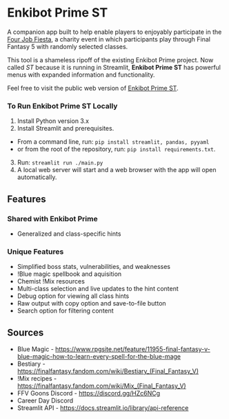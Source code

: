 # Enkibot Prime ST
A companion app built to help enable players to enjoyably participate in the [Four Job Fiesta](https://www.fourjobfiesta.com/), 
a charity event in which participants play through Final Fantasy 5 with randomly selected classes.

This tool is a shameless ripoff of the existing Enkibot Prime project. Now called *ST* because it is 
running in Streamlit, **Enkibot Prime ST** has powerful menus with expanded information and functionality. 

Feel free to visit the public web version of [Enkibot Prime ST](https://enkibot-prime-st.streamlit.app/).

### To Run Enkibot Prime ST Locally
1. Install Python version 3.x
2. Install Streamlit and prerequisites.
  - From a command line, run: `pip install streamlit, pandas, pyyaml` 
  - or from the root of the repository, run: `pip install requirements.txt`.
3. Run: `streamlit run ./main.py`
4. A local web server will start and a web browser with the app will open automatically.

## Features

### Shared with Enkibot Prime

* Generalized and class-specific hints

### Unique Features

* Simplified boss stats, vulnerabilities, and weaknesses 
* !Blue magic spellbook and aquisition
* Chemist !Mix resources
* Multi-class selection and live updates to the hint content
* Debug option for viewing all class hints
* Raw output with copy option and save-to-file button
* Search option for filtering content

## Sources

* Blue Magic - https://www.rpgsite.net/feature/11955-final-fantasy-v-blue-magic-how-to-learn-every-spell-for-the-blue-mage
* Bestiary - https://finalfantasy.fandom.com/wiki/Bestiary_(Final_Fantasy_V) 
* !Mix recipes - https://finalfantasy.fandom.com/wiki/Mix_(Final_Fantasy_V) 
* FFV Goons Discord - https://discord.gg/HZc6NCg 
* Career Day Discord
* Streamlit API - https://docs.streamlit.io/library/api-reference
